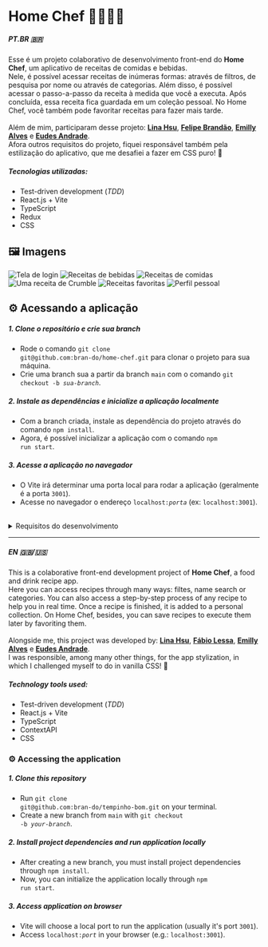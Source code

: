 # Home Chef 🍲🍷🧑‍🍳
##### PT.BR 🇧🇷
Esse é um projeto colaborativo de desenvolvimento front-end do **Home Chef**, um aplicativo de receitas de comidas e bebidas. <br>
Nele, é possível acessar receitas de inúmeras formas: através de filtros, de pesquisa por nome ou através de categorias. Além disso, é possível acessar o passo-a-passo da receita à medida que você a executa. Após concluída, essa receita fica guardada em um coleção pessoal. No Home Chef, você também pode favoritar receitas para fazer mais tarde. <br><br>
Além de mim, participaram desse projeto: **[Lina Hsu](https://github.com/linahsu)**, **[Felipe Brandão](https://github.com/bran-do)**, **[Emilly Alves](https://github.com/ellyalvescosta)** e **[Eudes Andrade](https://github.com/andradeeudes)**. <br>
Afora outros requisitos do projeto, fiquei responsável também pela estilização do aplicativo, que me desafiei a fazer em CSS puro! 🙂

##### Tecnologias utilizadas:
- Test-driven development (<i>TDD</i>)
- React.js + Vite
- TypeScript
- Redux
- CSS

## 🖼️ Imagens
![Tela de login](https://github.com/bran-do/home-chef/assets/131308486/25183d8e-6711-4490-8f5a-0b6f515e89b9)
![Receitas de bebidas](https://github.com/bran-do/home-chef/assets/131308486/65fa8305-502e-40ea-b6dd-9c89718e43d4)
![Receitas de comidas](https://github.com/bran-do/home-chef/assets/131308486/ad8107d5-f5b7-429b-91f6-cfb804fd1862)
![Uma receita de Crumble](https://github.com/bran-do/home-chef/assets/131308486/7dcf65eb-b51b-4b64-b59b-2e13e5ab1caf)
![Receitas favoritas](https://github.com/bran-do/home-chef/assets/131308486/cf1a6b34-9aa7-49c0-ac6d-b8abe5d5fdf8)
![Perfil pessoal](https://github.com/bran-do/home-chef/assets/131308486/d1c3fca2-2380-4de1-9ce8-2cdd5b2cda21)






## ⚙️ Acessando a aplicação
##### 1. Clone o repositório e crie sua branch
- Rode o comando <code>git clone git<span>@</span>github.com:bran-do/home-chef.git</code> para clonar o projeto para sua máquina.
- Crie uma branch sua a partir da branch <code>main</code> com o comando <code>git checkout -b <i>sua-branch</i></code>.
##### 2. Instale as dependências e inicialize a aplicação localmente
- Com a branch criada, instale as dependência do projeto através do comando <code>npm install</code>.
- Agora, é possível inicializar a aplicação com o comando <code>npm run start</code>.
##### 3. Acesse a aplicação no navegador
- O Vite irá determinar uma porta local para rodar a aplicação (geralmente é a porta <code>3001</code>).
- Acesse no navegador o endereço <code>localhost:<i>porta</i></code> (ex: <code>localhost:3001</code>).

<br>
<details>
  <summary>Requisitos do desenvolvimento</summary>
  
    1 – Desenvolva os testes unitários de maneira que a cobertura seja de, no mínimo, 90%
    
    2 – Crie todos os elementos que devem respeitar os atributos descritos no protótipo para a tela de login
    
    3 – Desenvolva a tela de maneira que a pessoa consiga escrever seu e-mail no input de email e sua senha no input de senha
    
    4 – Desenvolva a tela de maneira que o formulário só seja válido após o preenchimento de um e-mail válido e de uma senha com mais de 6 caracteres
    
    5 – Após a submissão do formulário, salve no localStorage o e-mail da pessoa usuária na chave user
    
    6 – Redirecione a pessoa usuária para a tela principal de receitas de comidas após a submissão e validação com sucesso do login
    
    7 – Implemente o header de acordo com a necessidade de cada tela
    
    8 – Redirecione a pessoa usuária para a tela de perfil ao clicar no botão de perfil
    
    9 – Desenvolva o botão de busca que, ao ser clicado, permita a visualização da barra de busca ou a esconda
    
    10 – Implemente os elementos da barra de busca respeitando os atributos descritos no protótipo
    
    11 – Implemente três radio buttons na barra de busca: Ingredient, Name e First letter
    
    12 – Busque na API de comidas caso a pessoa esteja na página de comidas e na API de bebidas caso a pessoa esteja na de bebidas
    
    13 – Redirecione a pessoa usuária para a tela de detalhes da receita caso apenas uma receita seja encontrada (o ID da receita deve constar na URL)
    
    14 – Caso a busca retorne mais de uma receita, renderize as 12 primeiras encontradas e exiba a imagem e o nome de cada uma delas
    
    15 – Exiba um alert caso nenhuma receita seja encontrada
    
    16 – Implemente o menu inferior posicionando-o de forma fixa e contendo dois ícones: um para comidas e outro para bebidas
    
    17 – Exiba o menu inferior apenas nas telas indicadas pelo protótipo
    
    18 - Redirecione a pessoa usuária para a tela correta ao clicar em cada ícone no menu inferior
    
    19 – Carregue as 12 primeiras receitas de comidas ou bebidas, uma em cada card
    
    20 - Implemente os botões de categoria para serem utilizados como filtro
    
    21 – Implemente o filtro das receitas por meio da API ao clicar no filtro de categoria
    
    22 – Implemente o filtro como um toggle, o qual, se for selecionado novamente, fará o app retornar as receitas sem nenhum filtro
    
    23 – Redirecione a pessoa usuária para a tela de detalhes quando ela clicar no card (a rota da tela deve mudar e sua URL deve conter o ID da receita)
    
    24 – Realize uma request para a API passando o ID da receita que deve estar disponível nos parâmetros da URL
    
    25 – Desenvolva a tela de modo que ela contenha uma imagem da receita, um título, a categoria da receita (em caso de comidas) e se é ou não alcoólica (em caso de bebidas), uma lista de ingredientes (com as quantidades e instruções necessárias), um vídeo do YouTube incorporado e recomendações
    
    26 – Implemente as recomendações (para receitas de comida, a recomendação deverá ser bebida; já para as receitas de bebida, a recomendação deverá ser comida)
    
    27 – Implemente os 6 cards de recomendação, mostrando apenas 2 deles (o scroll é horizontal, similar a um carousel)
    
    28 – Desenvolva um botão de nome "Start Recipe", que deve ficar fixo na parte de baixo da tela o tempo todo
    
    29 – Implemente a solução de forma que, caso a receita já tenha sido feita, o botão "Start Recipe" desapareça
    
    30 – Implemente a solução de modo que, caso a receita tenha sido iniciada mas não finalizada, o texto do botão deve ser "Continue Recipe"
    
    31 – Redirecione a pessoa usuária caso o botão Start Recipe seja clicado (nesse caso, a rota deve mudar para a tela de receita em progresso)
    
    32 – Implemente um botão de compartilhar e um de favoritar a receita
    
    33 – Implemente a solução de forma que, ao clicar no botão de compartilhar, o link de detalhes da receita seja copiado para o clipboard e uma mensagem avisando que ele foi copiado apareça na tela em uma tag HTML
    
    34 – Salve as receitas favoritas no localStorage na chave favoriteRecipes
    
    35 – Implemente o ícone do coração (favorito) de modo que ele fique preenchido caso a receita esteja favoritada e vazio caso contrário
    
    36 – Implemente a lógica no botão de favoritar de modo que, caso ele seja clicado, o ícone de coração mude seu estado atual e, caso esteja preenchido, mude para vazio e vice-versa
    1 – Desenvolva os testes unitários de maneira que a cobertura seja de, no mínimo, 90%
    
    2 – Crie todos os elementos que devem respeitar os atributos descritos no protótipo para a tela de login
    
    3 – Desenvolva a tela de maneira que a pessoa consiga escrever seu e-mail no input de email e sua senha no input de senha
    
    4 – Desenvolva a tela de maneira que o formulário só seja válido após o preenchimento de um e-mail válido e de uma senha com mais de 6 caracteres
    
    5 – Após a submissão do formulário, salve no localStorage o e-mail da pessoa usuária na chave user
    
    6 – Redirecione a pessoa usuária para a tela principal de receitas de comidas após a submissão e validação com sucesso do login
    
    7 – Implemente o header de acordo com a necessidade de cada tela
    
    8 – Redirecione a pessoa usuária para a tela de perfil ao clicar no botão de perfil
    
    9 – Desenvolva o botão de busca que, ao ser clicado, permita a visualização da barra de busca ou a esconda
    
    10 – Implemente os elementos da barra de busca respeitando os atributos descritos no protótipo
    
    11 – Implemente três radio buttons na barra de busca: Ingredient, Name e First letter
    
    12 – Busque na API de comidas caso a pessoa esteja na página de comidas e na API de bebidas caso a pessoa esteja na de bebidas
    
    13 – Redirecione a pessoa usuária para a tela de detalhes da receita caso apenas uma receita seja encontrada (o ID da receita deve constar na URL)
    
    14 – Caso a busca retorne mais de uma receita, renderize as 12 primeiras encontradas e exiba a imagem e o nome de cada uma delas
    
    15 – Exiba um alert caso nenhuma receita seja encontrada
    
    16 – Implemente o menu inferior posicionando-o de forma fixa e contendo dois ícones: um para comidas e outro para bebidas
    
    17 – Exiba o menu inferior apenas nas telas indicadas pelo protótipo
    
    18 - Redirecione a pessoa usuária para a tela correta ao clicar em cada ícone no menu inferior
    
    19 – Carregue as 12 primeiras receitas de comidas ou bebidas, uma em cada card
    
    20 - Implemente os botões de categoria para serem utilizados como filtro
    
    21 – Implemente o filtro das receitas por meio da API ao clicar no filtro de categoria
    
    22 – Implemente o filtro como um toggle, o qual, se for selecionado novamente, fará o app retornar as receitas sem nenhum filtro
    
    23 – Redirecione a pessoa usuária para a tela de detalhes quando ela clicar no card (a rota da tela deve mudar e sua URL deve conter o ID da receita)
    
    24 – Realize uma request para a API passando o ID da receita que deve estar disponível nos parâmetros da URL
    
    25 – Desenvolva a tela de modo que ela contenha uma imagem da receita, um título, a categoria da receita (em caso de comidas) e se é ou não alcoólica (em caso de bebidas), uma lista de ingredientes (com as quantidades e instruções necessárias), um vídeo do YouTube incorporado e recomendações
    
    26 – Implemente as recomendações (para receitas de comida, a recomendação deverá ser bebida; já para as receitas de bebida, a recomendação deverá ser comida)
    
    27 – Implemente os 6 cards de recomendação, mostrando apenas 2 deles (o scroll é horizontal, similar a um carousel)
    
    28 – Desenvolva um botão de nome "Start Recipe", que deve ficar fixo na parte de baixo da tela o tempo todo
    
    29 – Implemente a solução de forma que, caso a receita já tenha sido feita, o botão "Start Recipe" desapareça
    
    30 – Implemente a solução de modo que, caso a receita tenha sido iniciada mas não finalizada, o texto do botão deve ser "Continue Recipe"
    
    31 – Redirecione a pessoa usuária caso o botão Start Recipe seja clicado (nesse caso, a rota deve mudar para a tela de receita em progresso)
    
    32 – Implemente um botão de compartilhar e um de favoritar a receita
    61 – Redirecione a pessoa usuária de modo que, ao clicar no botão de Favorite Recipes, a rota mude para a tela de receitas favoritas
    37 – Desenvolva a tela de modo que ela contenha uma imagem da receita, um título, a categoria (em caso de comidas) e se é ou não alcoólico (em caso de bebidas), uma lista de ingredientes (com as quantidades e instruções necessárias)
    
    38 – Desenvolva um checkbox para cada item da lista de ingredientes
    
    39 - Implemente uma lógica que ao clicar no checkbox de um ingrediente, o nome dele deve ser "riscado" da lista
    
    40 - Salve o estado do progresso, que deve ser mantido caso a pessoa atualize a página ou volte para a mesma receita
    
    41 - Desenvolva a lógica de favoritar e compartilhar (a lógica da tela de detalhes de uma receita se aplica aqui)
    
    42 - Implemente a solução de modo que o botão de finalizar receita (Finish Recipe) só esteja habilitado quando todos os ingredientes estiverem "checkados" (marcados)
    
    43 - Redirecione a pessoa usuária após ela clicar no botão de finalizar receita (Finish Recipe) para a página de receitas feitas, cuja rota deve ser /done-recipes
    
    44 – Implemente os elementos da tela de receitas feitas respeitando os atributos descritos no protótipo
    
    45 – Desenvolva a tela de modo que, caso a receita do card seja uma comida, ela apresente: foto da receita, nome, categoria, nacionalidade, data em que a pessoa fez a receita, duas primeiras tags retornadas pela API e botão de compartilhar
    
    46 – Desenvolva a tela de maneira que, caso a receita do card seja uma bebida, ela apresente: foto da receita, nome, se é alcoólica, data em que a pessoa fez a receita e botão de compartilhar
    
    47 – Desenvolva a solução de modo que o botão de compartilhar copie a URL da tela de detalhes da receita para o clipboard
    
    48 – Implemente 2 botões que filtram as receitas por comida ou bebida e um terceiro que remove todos os filtros
    
    49 – Redirecione a pessoa usuária para a tela de detalhes da receita caso seja clicado na foto ou no nome da receita
    
    50 – Implemente os elementos da tela de receitas favoritas (cumulativo com os atributos em comum com a tela de receitas feitas) respeitando os atributos descritos no protótipo
    
    51 – Desenvolva a tela de modo que, caso a receita do card seja uma comida, ela apresente: foto da receita, nome, categoria, nacionalidade, botão de compartilhar e botão de desfavoritar
    
    52 – Desenvolva a tela de modo que, caso a receita do card seja uma bebida, ela apresente: foto da receita, nome, se é alcoólica ou não, botão de compartilhar e botão de desfavoritar
    
    53 – Desenvolva a solução de modo que o botão de compartilhar copie a URL da tela de detalhes da receita para o clipboard
    
    54 – Desenvolva a solução de modo que o botão de desfavoritar remova a receita da lista de receitas favoritas do localStorage e da tela
    
    55 – Implemente dois botões que filtrem as receitas por comida ou bebida e um terceiro que remova todos os filtros
    
    56 – Redirecione a pessoa usuária quando ela clicar na foto ou no nome da receita (nesse caso, a rota deve mudar para a tela de detalhes daquela receit
    
    57 – Implemente os elementos da tela de perfil respeitando os atributos descritos no protótipo
    
    58 – Implemente a solução de maneira que o e-mail da pessoa usuária esteja visível
    
    59 – Implemente três botões: um de nome Done Recipes, um de nome Favorite Recipes e um de nome Logout
    
    60 – Redirecione a pessoa usuária de modo que, ao clicar no botão de `Done Recipes, a rota mude para a tela de receitas feitas
    
    61 – Redirecione a pessoa usuária de modo que, ao clicar no botão de Favorite Recipes, a rota mude para a tela de receitas favoritas

    62 – Redirecione a pessoa usuária de modo que, ao clicar no botão Logout, o localStorage seja limpo e a rota mude para a tela de login
  
</details>

<hr>

##### EN 🇬🇧/🇺🇸
This is a colaborative front-end development project of **Home Chef**, a food and drink recipe app. <br>
Here you can access recipes through many ways: filtes, name search or categories. You can also access a step-by-step process of any recipe to help you in real time. Once a recipe is finished, it is added to a personal collection. On Home Chef, besides, you can save recipes to execute them later by favoriting them. <br><br>
Alongside me, this project was developed by: **[Lina Hsu](https://github.com/linahsu)**, **[Fábio Lessa](https://github.com/fblessa)**, **[Emilly Alves](https://github.com/ellyalvescosta)** e **[Eudes Andrade](https://github.com/andradeeudes)**. <br>
I was responsible, among many other things, for the app stylization, in which I challenged myself to do in vanilla CSS! 🙂

##### Technology tools used:
- Test-driven development (<i>TDD</i>)
- React.js + Vite
- TypeScript
- ContextAPI
- CSS

### ⚙️ Accessing the application
##### 1. Clone this repository
- Run <code>git clone git<span>@</span>github.com:bran-do/tempinho-bom.git</code> on your terminal.
- Create a new branch from <code>main</code> with <code>git checkout -b <i>your-branch</i></code>.
##### 2. Install project dependencies and run application locally
- After creating a new branch, you must install project dependencies through <code>npm install</code>.
- Now, you can initialize the application locally through <code>npm run start</code>.
##### 3. Access application on browser
- Vite will choose a local port to run the application (usually it's port <code>3001</code>).
- Access <code>localhost:<i>port</i></code> in your browser (e.g.: <code>localhost:3001</code>). 
